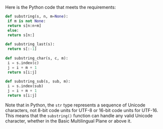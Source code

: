 Here is the Python code that meets the requirements:
```python
def substring(s, n, m=None):
 if m is not None:
 return s[n:n+m]
 else:
 return s[n:]
 
def substring_last(s):
 return s[:-1]
 
def substring_char(s, c, m):
 i = s.index(c)
 j = i + m + 1
 return s[i:j]
 
def substring_sub(s, sub, m):
 i = s.index(sub)
 j = i + m + 1
 return s[i:j]
```
Note that in Python, the `str` type represents a sequence of Unicode characters, not 8-bit code units for UTF-8 or 16-bit code units for UTF-16. This means that the `substring()` function can handle any valid Unicode character, whether in the Basic Multilingual Plane or above it.

